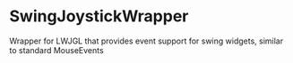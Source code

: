# SwingJoystickWrapper
Wrapper for LWJGL that provides event support for swing widgets, similar to standard MouseEvents
